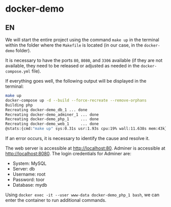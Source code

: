 # docker-demo

## EN
We will start the entire project using the command `make up` in the terminal within the folder where the `Makefile` is located (in our case, in the `docker-demo` folder).

It is necessary to have the ports `80`, `8080`, and `3306` available (if they are not available, they need to be released or adjusted as needed in the `docker-compose.yml` file).

If everything goes well, the following output will be displayed in the terminal:

```bash
make up
docker-compose up -d --build --force-recreate --remove-orphans
Building php
Recreating docker-demo_db_1 ... done
Recreating docker-demo_adminer_1 ... done
Recreating docker-demo_php_1     ... done
Recreating docker-demo_web_1     ... done
@stats:{cmd:"make up" sys:0.31s usr:1.93s cpu:19% wall:11.638s mem:43k}
```

If an error occurs, it is necessary to identify the cause and resolve it.

The web server is accessible at [http://localhost:80](http://localhost:80).
Adminer is accessible at [http://localhost:8080](http://localhost:8080).
The login credentials for Adminer are:
- System: MySQL
- Server: db
- Username: root
- Password: toor
- Database: mydb

Using `docker exec -it --user www-data docker-demo_php_1 bash`, we can enter the container to run additional commands.
